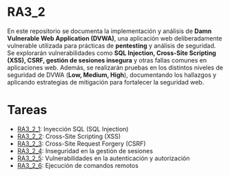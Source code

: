 # RA3_2

En este repositorio se documenta la implementación y análisis de **Damn Vulnerable Web Application (DVWA)**, una aplicación web deliberadamente vulnerable utilizada para prácticas de **pentesting** y análisis de seguridad. Se explorarán vulnerabilidades como **SQL Injection, Cross-Site Scripting (XSS), CSRF, gestión de sesiones insegura** y otras fallas comunes en aplicaciones web. Además, se realizarán pruebas en los distintos niveles de seguridad de DVWA (**Low, Medium, High**), documentando los hallazgos y aplicando estrategias de mitigación para fortalecer la seguridad web.

# Tareas

* [RA3_2_1](RA3_2_1): Inyección SQL (SQL Injection)
* [RA3_2_2](RA3_2_2): Cross-Site Scripting (XSS)
* [RA3_2_3](RA3_2_3): Cross-Site Request Forgery (CSRF)
* [RA3_2_4](RA3_2_4): Inseguridad en la gestión de sesiones
* [RA3_2_5](RA3_2_5): Vulnerabilidades en la autenticación y autorización
* [RA3_2_6](RA3_2_6): Ejecución de comandos remotos
